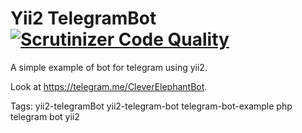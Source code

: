 Yii2 TelegramBot [![Scrutinizer Code Quality](https://scrutinizer-ci.com/g/iamraccoon/BuyElephant/badges/quality-score.png?b=master)](https://scrutinizer-ci.com/g/iamraccoon/BuyElephant/?branch=master)
==========
A simple example of bot for telegram using yii2.

Look at https://telegram.me/CleverElephantBot.


Tags: yii2-telegramBot yii2-telegram-bot telegram-bot-example php telegram bot yii2